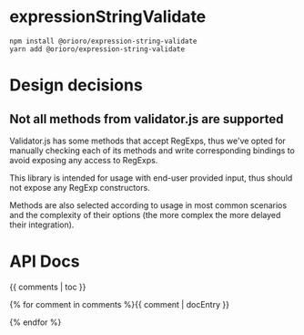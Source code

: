 # expressionStringValidate

```
npm install @orioro/expression-string-validate
yarn add @orioro/expression-string-validate
```

# Design decisions

## Not all methods from validator.js are supported

Validator.js has some methods that accept RegExps, thus we've opted for manually
checking each of its methods and write corresponding bindings to avoid exposing
any access to RegExps.

This library is intended for usage with end-user provided input, thus should not
expose any RegExp constructors.

Methods are also selected according to usage in most common scenarios and the
complexity of their options (the more complex the more delayed their integration).

# API Docs

{{ comments | toc }}

{% for comment in comments %}{{ comment | docEntry }}

{% endfor %}
